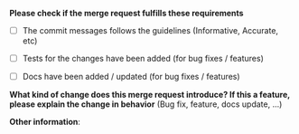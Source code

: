 **Please check if the merge request fulfills these requirements**
- [ ] The commit messages follows the guidelines (Informative, Accurate, etc)
- [ ] Tests for the changes have been added (for bug fixes / features)
- [ ] Docs have been added / updated (for bug fixes / features)


**What kind of change does this merge request introduce? If this a feature, please explain the change in behavior** (Bug fix, feature, docs update, ...)



**Other information**:

